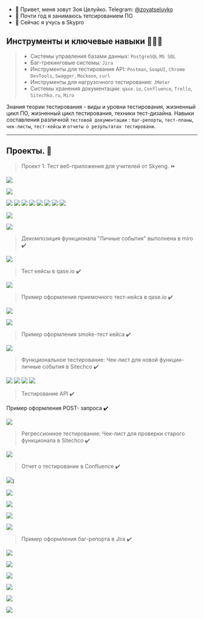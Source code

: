 - 👋 Привет, меня зовут Зоя Целуйко. Telegram: [@zoyatseluyko](http://t.me/zoya_tseluyko)
- 🐞 Почти год я занимаюсь тетсированием ПО
- 🌱 Сейчас я учусь в Skypro

## Инструменты и ключевые навыки   👩🏻‍💻  

> - Системы управления базами данных: ``PostgreSQL`` ``MS SQL``
> - Баг-трекинговые системы: ``Jira``
> - Инструменты для тестирования API:  ``Postman``, ``SoapUI``, ``Chrome DevTools``, ``Swagger``, ``Mockoon``, ``curl``
> - Инструменты для нагрузочного тестирования: ``JMeter``
> - Системы хранения документации: ``qase.io``, ``Confluence``, ``Trello``, ``Sitechko.ru``, ``Miro``


Знания теории тестирования - виды и уровни тестирования, жизненный цикл ПО, жизненный цикл тестирования, техники тест-дизайна.
Навыки составления различной ``тестовой документации`` : ``баг-репорты``, ``тест-планы``, ``чек-листы``, ``тест-кейсы`` и ``отчеты о результатах тестировани``.


---
## Проекты.  📝


> Проект 1: Тест веб-приложения для учителей от Skyeng.  ⏩


![](https://github.com/zoyatseluyko/zoyatseluyko/blob/main/%D1%82%D0%B5%D1%81%D1%82-%D0%BF%D0%BB%D0%B0%D0%BD.JPG)

![](https://github.com/zoyatseluyko/zoyatseluyko/blob/main/%D1%87%D1%82%D0%BE%20%D0%B1%D1%83%D0%B4%D1%83%20%D1%82%D0%B5%D1%81%D1%82.JPG)

![](https://github.com/zoyatseluyko/zoyatseluyko/blob/main/%D0%B4%D0%BE%D0%BA%201.JPG)
![](https://github.com/zoyatseluyko/zoyatseluyko/blob/main/%D0%B4%D0%BE%D0%BA%202.JPG)
![](https://github.com/zoyatseluyko/zoyatseluyko/blob/main/%D0%B4%D0%BE%D0%BA%203.JPG)
![](https://github.com/zoyatseluyko/zoyatseluyko/blob/main/%D0%B4%D0%BE%D0%BA%204.JPG)
![](https://github.com/zoyatseluyko/zoyatseluyko/blob/main/%D0%B4%D0%BE%D0%BA%205.JPG)
![](https://github.com/zoyatseluyko/zoyatseluyko/blob/main/%D0%B4%D0%BE%D0%BA%206.JPG)
![](https://github.com/zoyatseluyko/zoyatseluyko/blob/main/%D0%BA%D0%BE%D0%B3%D0%B4%D0%B0%20%D1%82%D0%B5%D1%81%D1%82.JPG)
![](https://github.com/zoyatseluyko/zoyatseluyko/blob/main/%D1%82%D0%B5%D1%81%D1%82%20%D1%82%D1%80%D0%B5%D0%B1%201.JPG)

![](https://github.com/zoyatseluyko/zoyatseluyko/blob/main/%D1%82%D0%B5%D1%81%D1%82%20%D1%82%D1%80%D0%B5%D0%B1%202.JPG)

![](https://github.com/zoyatseluyko/zoyatseluyko/blob/main/%D1%82%D0%B5%D1%81%D1%82%20%D1%82%D1%80%D0%B5%D0%B1%203.JPG)


> Декомпозиция функционала "Личные события" выполнена в miro ✔️ 


![](https://github.com/zoyatseluyko/zoyatseluyko/blob/main/%D0%B4%D0%B5%D0%BA%D0%BE%D0%BC%D0%BF!.JPG)


> Тест кейсы в qase.io ✔️ 


![](https://github.com/zoyatseluyko/zoyatseluyko/blob/main/Q%20%D0%9F%D0%A0%D0%98%D0%95%D0%9C%20%D0%A2%D0%95%D0%A1%D0%A2.JPG)


> Пример оформления приемочного тест-кейса в qase.io ✔️ 


![](https://github.com/zoyatseluyko/zoyatseluyko/blob/main/%D0%BF%D1%80%D0%B8%D0%BC%D0%B5%D1%80%20%D0%BF%D1%80%D0%B8%D0%B5%D0%BC%20%D1%82%D0%B5%D1%81%D1%82%201.JPG)

![](https://github.com/zoyatseluyko/zoyatseluyko/blob/main/%D0%BF%D1%80%D0%B8%D0%BC%D0%B5%D1%80%20%D0%BF%D1%80%D0%B8%D0%B5%D0%BC%20%D1%82%D0%B5%D1%81%D1%82%202.JPG)


> Пример оформления smoke-тест кейса ✔️ 


![](https://github.com/zoyatseluyko/zoyatseluyko/blob/main/%D0%BF%D1%80%D0%B8%D0%BC%D0%B5%D1%80%20%D1%81%D0%BC%D0%BE%D0%BA%2001.JPG)


> Функциональное тестирование: Чек-лист для новой функции- личные события в Sitechco ✔️ 


![](https://github.com/zoyatseluyko/zoyatseluyko/blob/main/%D1%87%D0%B5%D0%BA%20%D0%BB%D0%B8%D1%81%D1%82%2001.JPG)
![](https://github.com/zoyatseluyko/zoyatseluyko/blob/main/%D1%87%D0%B5%D0%BA%20%D0%BB%D0%B8%D1%81%D1%82%2002.JPG)
![](https://github.com/zoyatseluyko/zoyatseluyko/blob/main/%D1%87%D0%B5%D0%BA%20%D0%BB%D0%B8%D1%81%D1%82%2003.JPG)
![](https://github.com/zoyatseluyko/zoyatseluyko/blob/main/%D1%87%D0%B5%D0%BA%20%D0%BB%D0%B8%D1%81%D1%82%2004.JPG)


> Тестирование API ✔️


Пример оформления POST- запроса  ✔️ 


![](https://github.com/zoyatseluyko/zoyatseluyko/blob/main/%D0%BF%D1%80%D0%B8%D0%BC%D0%B5%D1%80%20%D0%BF%D0%BE%D1%81%D1%82%D0%BC%D0%B0%D0%BD.JPG)


> Регрессионное тестирование: Чек-лист для проверки старого функционала в Sitechco  ✔️


![](https://github.com/zoyatseluyko/zoyatseluyko/blob/main/%D1%80%D0%B5%D0%B3%D1%80%D0%B5%D1%81%2006.JPG)


> Отчет о тестирование в Сonfluence  ✔️ 


![](https://github.com/zoyatseluyko/zoyatseluyko/blob/main/%D0%BE%D1%82%D1%87%D0%B5%D1%82%20%D1%82%D0%B5%D1%81%D1%82.JPG))

![](https://github.com/zoyatseluyko/zoyatseluyko/blob/main/%D1%84%D1%83%D0%BD%D0%BA%D1%86%20%D1%82%D0%B5%D1%81%D1%82.JPG)

![](https://github.com/zoyatseluyko/zoyatseluyko/blob/main/%D1%84%D1%83%D0%BD%D0%BA%D1%86%20%D1%82%D0%B5%D1%81%D1%82%202.JPG)

![](https://github.com/zoyatseluyko/zoyatseluyko/blob/main/%D0%AD%D0%A2%D0%9E%D0%A2%203.JPG)

![](https://github.com/zoyatseluyko/zoyatseluyko/blob/main/%D0%9D%D0%B0%20%D0%B2%D1%81%D0%B5%20%D0%BD%D0%B0%D0%B9%D0%B4%D0%B5%D0%BD.JPG)


> Пример оформления баг-репорта в Jira  ✔️ 


![](https://github.com/zoyatseluyko/zoyatseluyko/blob/main/%D0%B1%D0%B0%D0%B3%20%D0%BF%D0%BE%D1%81%D0%BB%D0%B5%20%D1%87%D0%B5%D0%BA%20%D0%BB%D0%B8%D1%81%D1%82%D0%B0%201.JPG)

![](https://github.com/zoyatseluyko/zoyatseluyko/blob/main/%D0%B1%D0%B0%D0%B3%20%D0%BF%D0%BE%D1%81%D0%BB%D0%B5%20%D1%87%D0%B5%D0%BA%20%D0%BB%D0%B8%D1%81%D1%82%D0%B0%202.JPG)

![](https://github.com/zoyatseluyko/zoyatseluyko/blob/main/%D0%BF%D1%80%D0%B8%D0%BC%D0%B5%D1%80%20%D0%BE%D1%84%D0%BE%D1%80%D0%BC%D0%BB%D0%B5%D0%BD%D0%B8%D1%8F%20%D0%B1%D0%B0%D0%B3%D0%B0.JPG)

![](https://github.com/zoyatseluyko/zoyatseluyko/blob/main/%D0%BF%D1%80%D0%B8%D0%B5%D0%BC%20%D1%82%D0%B5%D1%81%D1%82%205.JPG)

![](https://github.com/zoyatseluyko/zoyatseluyko/blob/main/%D1%80%D0%B5%D0%B3%D1%80%D0%B5%D1%81%206.JPG)

![](https://github.com/zoyatseluyko/zoyatseluyko/blob/main/%D0%B3%D0%BE%D1%82%D0%BE%D0%B2%207.JPG)













